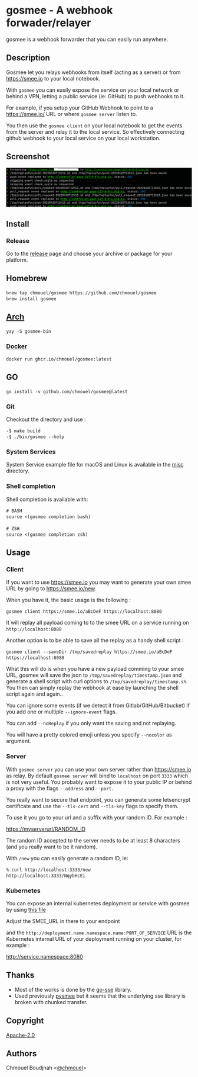# gosmee - A webhook forwader/relayer

gosmee is a webhook forwarder that you can easily run anywhere.

## Description

Gosmee let you relays webhooks from itself (acting as a server) or from <https://smee.io> to your local notebook.

With `gosmee` you can easily expose the service on your local network or behind a VPN, letting a
public service (ie: GitHub) to push webhooks to it.

For example, if you setup your GitHub Webhook to point to a <https://smee.io/> URL or where `gosmee server` listen to.

You then use the `gosmee client` on your local notebook to get the events from the server and relay it to the local service. So effectively connecting github webhook to your local service on your local workstation.

## Screenshot

![Screenshot](./.github/screenshot.png)

## Install

### Release

Go to the [release](https://github.com/chmouel/gosmee/releases) page and choose your archive or package for your platform.

## Homebrew

```shell
brew tap chmouel/gosmee https://github.com/chmouel/gosmee
brew install gosmee
```

## [Arch](https://aur.archlinux.org/packages/gosmee-bin)

```shell
yay -S gosmee-bin
```

### [Docker](https://github.com/users/chmouel/packages/container/package/gosmee)

```shell
docker run ghcr.io/chmouel/gosmee:latest
```

## GO

```shell
go install -v github.com/chmouel/gosmee@latest
```

### Git

Checkout the directory and use :

```shell
-$ make build
-$ ./bin/gosmee --help
```

### System Services

System Service example file for macOS and Linux is available in the [misc](./misc) directory.

### Shell completion

Shell completion is available with:

```shell
# BASH
source <(gosmee completion bash)

# ZSH
source <(gosmee completion zsh)
```

## Usage

### Client

If you want to use <https://smee.io> you  may want to generate your own smee URL by going to <https://smee.io/new>.

When you have it, the basic usage is the following :

```shell
gosmee client https://smee.io/aBcDeF https://localhost:8080
```

It will replay all payload coming to to the smee URL on a service running on `http://localhost:8080`

Another option is to be able to save all the replay as a handy shell script :

```shell
gosmee client --saveDir /tmp/savedreplay https://smee.io/aBcDeF https://localhost:8080
```

What this will do is when you have a new payload comming to your smee URL, gosmee will save the json to
`/tmp/savedreplay/timestamp.json` and generate a shell script with curl options  to
`/tmp/savedreplay/timestamp.sh`. You then can simply replay the webhook at ease by
launching the shell script again and again..

You can ignore some events (if we detect it from Gitlab/GitHub/Bitbucket) if you add one or multiple `--ignore-event` flags.

You can add `--noReplay` if you only want the saving and not replaying.

You will have a pretty colored emoji unless you specify `--nocolor` as argument.

### Server

With `gosmee server` you can use your own server rather than <https://smee.io>
as relay. By default `gosmee server` will bind to `localhost` on port `3333`
which is not very useful. You probably want to expose it to your public IP or
behind a proxy with the flags `--address` and `--port`.

You really want to secure that endpoint, you can generate some letsencrypt
certificate and use the `--tls-cert` and `--tls-key` flags to specify them.

To use it you go to your url and a suffix with your random ID. For example :

<https://myserverurl/RANDOM_ID>

The random ID accepted to the server needs to be at least 8 characters (and you
really want to be it random).

With `/new` you can easily generate a random ID, ie:

```shell
% curl http://localhost:3333/new
http://localhost:3333/NqybHcEi
```

### Kubernetes

You can expose an internal kubernetes deployment or service with gosmee  by using [this file](./misc/kubernetes-deployment.yaml)

Adjust the SMEE_URL in there to your endpoint

and the `http://deployment.name.namespace.name:PORT_OF_SERVICE` URL is the Kubernetes internal URL of your deployment running on your cluster, for example :

   <http://service.namespace:8080>

## Thanks

- Most of the works is done by the [go-sse](https://github.com/r3labs/sse) library.
- Used previously [pysmee](https://github.com/akrog/pysmee) but it seems that the underlying sse library is broken with chunked transfer.

## Copyright

[Apache-2.0](./LICENSE)

## Authors

Chmouel Boudjnah <[@chmouel](https://twitter.com/chmouel)>

